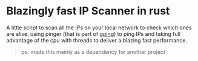 # Blazingly fast IP Scanner in rust

A little script to scan all the IPs on your local network to check which ones are alive, using pinger (that is part of [gping](https://github.com/orf/gping)) to ping IPs and taking full advantage of the cpu with threads to deliver a blazing fast performance.

> ps. made this mainly as a dependency for another project